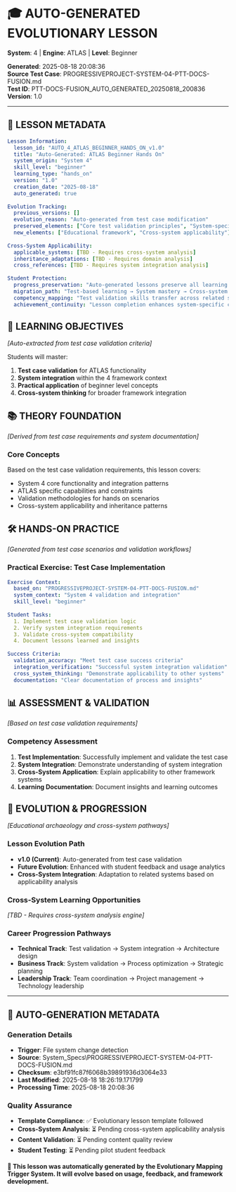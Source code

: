# 🎓 **AUTO-GENERATED EVOLUTIONARY LESSON**
**System**: 4 | **Engine**: ATLAS | **Level**: Beginner

**Generated**: 2025-08-18 20:08:36  
**Source Test Case**: PROGRESSIVEPROJECT-SYSTEM-04-PTT-DOCS-FUSION.md  
**Test ID**: PTT-DOCS-FUSION_AUTO_GENERATED_20250818_200836  
**Version**: 1.0  

---

## 📝 **LESSON METADATA**
```yaml
Lesson Information:
  lesson_id: "AUTO_4_ATLAS_BEGINNER_HANDS_ON_v1.0"
  title: "Auto-Generated: ATLAS Beginner Hands On"
  system_origin: "System 4"
  skill_level: "beginner"
  learning_type: "hands_on"
  version: "1.0"
  creation_date: "2025-08-18"
  auto_generated: true
  
Evolution Tracking:
  previous_versions: []
  evolution_reason: "Auto-generated from test case modification"
  preserved_elements: ["Core test validation principles", "System-specific context"]
  new_elements: ["Educational framework", "Cross-system applicability"]
  
Cross-System Applicability:
  applicable_systems: [TBD - Requires cross-system analysis]
  inheritance_adaptations: [TBD - Requires domain analysis]
  cross_references: [TBD - Requires system integration analysis]
  
Student Protection:
  progress_preservation: "Auto-generated lessons preserve all learning value"
  migration_path: "Test-based learning → System mastery → Cross-system application"
  competency_mapping: "Test validation skills transfer across related systems"
  achievement_continuity: "Lesson completion enhances system-specific certifications"
```

## 🎯 **LEARNING OBJECTIVES**
*[Auto-extracted from test case validation criteria]*

Students will master:
1. **Test case validation** for ATLAS functionality
2. **System integration** within the 4 framework context
3. **Practical application** of beginner level concepts
4. **Cross-system thinking** for broader framework integration

## 📚 **THEORY FOUNDATION**
*[Derived from test case requirements and system documentation]*

### **Core Concepts**
Based on the test case validation requirements, this lesson covers:
- System 4 core functionality and integration patterns
- ATLAS specific capabilities and constraints
- Validation methodologies for hands on scenarios
- Cross-system applicability and inheritance patterns

## 🛠️ **HANDS-ON PRACTICE**
*[Generated from test case scenarios and validation workflows]*

### **Practical Exercise: Test Case Implementation**
```yaml
Exercise Context:
  based_on: "PROGRESSIVEPROJECT-SYSTEM-04-PTT-DOCS-FUSION.md"
  system_context: "System 4 validation and integration"
  skill_level: "beginner"
  
Student Tasks:
  1. Implement test case validation logic
  2. Verify system integration requirements
  3. Validate cross-system compatibility
  4. Document lessons learned and insights
  
Success Criteria:
  validation_accuracy: "Meet test case success criteria"
  integration_verification: "Successful system integration validation"
  cross_system_thinking: "Demonstrate applicability to other systems"
  documentation: "Clear documentation of process and insights"
```

## 📊 **ASSESSMENT & VALIDATION**
*[Based on test case validation requirements]*

### **Competency Assessment**
1. **Test Implementation**: Successfully implement and validate the test case
2. **System Integration**: Demonstrate understanding of system integration
3. **Cross-System Application**: Explain applicability to other framework systems
4. **Learning Documentation**: Document insights and learning outcomes

## 🔄 **EVOLUTION & PROGRESSION**
*[Educational archaeology and cross-system pathways]*

### **Lesson Evolution Path**
- **v1.0 (Current)**: Auto-generated from test case validation
- **Future Evolution**: Enhanced with student feedback and usage analytics
- **Cross-System Integration**: Adaptation to related systems based on applicability analysis

### **Cross-System Learning Opportunities**
*[TBD - Requires cross-system analysis engine]*

### **Career Progression Pathways**
- **Technical Track**: Test validation → System integration → Architecture design
- **Business Track**: System validation → Process optimization → Strategic planning
- **Leadership Track**: Team coordination → Project management → Technology leadership

---

## 🤖 **AUTO-GENERATION METADATA**

### **Generation Details**
- **Trigger**: File system change detection
- **Source**: System_Specs\PROGRESSIVEPROJECT-SYSTEM-04-PTT-DOCS-FUSION.md
- **Checksum**: e3bf91fc87f6068b39891936d3064e33
- **Last Modified**: 2025-08-18 18:26:19.171799
- **Processing Time**: 2025-08-18 20:08:36

### **Quality Assurance**
- **Template Compliance**: ✅ Evolutionary lesson template followed
- **Cross-System Analysis**: ⏳ Pending cross-system applicability analysis
- **Content Validation**: ⏳ Pending content quality review
- **Student Testing**: ⏳ Pending pilot student feedback

**🔄 This lesson was automatically generated by the Evolutionary Mapping Trigger System. It will evolve based on usage, feedback, and framework development.**
